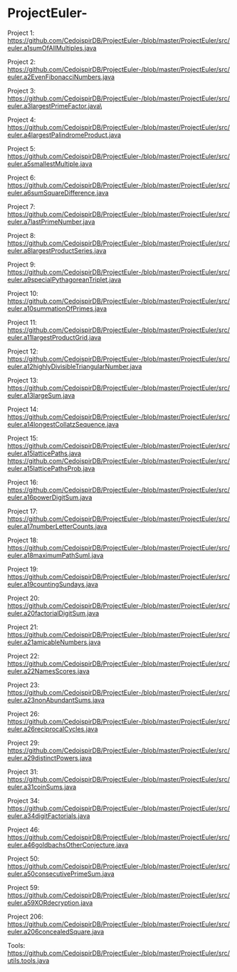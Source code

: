 # ProjectEuler-
Project 1:
https://github.com/CedoispirDB/ProjectEuler-/blob/master/ProjectEuler/src/euler.a1sumOfAllMultiples.java

Project 2: 
https://github.com/CedoispirDB/ProjectEuler-/blob/master/ProjectEuler/src/euler.a2EvenFibonacciNumbers.java

Project 3: 
https://github.com/CedoispirDB/ProjectEuler-/blob/master/ProjectEuler/src/euler.a3largestPrimeFactor.java\

Project 4: 
https://github.com/CedoispirDB/ProjectEuler-/blob/master/ProjectEuler/src/euler.a4largestPalindromeProduct.java

Project 5: 
https://github.com/CedoispirDB/ProjectEuler-/blob/master/ProjectEuler/src/euler.a5smallestMultiple.java

Project 6: 
https://github.com/CedoispirDB/ProjectEuler-/blob/master/ProjectEuler/src/euler.a6sumSquareDifference.java

Project 7: 
https://github.com/CedoispirDB/ProjectEuler-/blob/master/ProjectEuler/src/euler.a7lastPrimeNumber.java

Project 8: 
https://github.com/CedoispirDB/ProjectEuler-/blob/master/ProjectEuler/src/euler.a8largestProductSeries.java

Project 9: 
https://github.com/CedoispirDB/ProjectEuler-/blob/master/ProjectEuler/src/euler.a9specialPythagoreanTriplet.java

Project 10: 
https://github.com/CedoispirDB/ProjectEuler-/blob/master/ProjectEuler/src/euler.a10summationOfPrimes.java

Project 11: 
https://github.com/CedoispirDB/ProjectEuler-/blob/master/ProjectEuler/src/euler.a11largestProductGrid.java

Project 12: 
https://github.com/CedoispirDB/ProjectEuler-/blob/master/ProjectEuler/src/euler.a12highlyDivisibleTriangularNumber.java

Project 13: 
https://github.com/CedoispirDB/ProjectEuler-/blob/master/ProjectEuler/src/euler.a13largeSum.java

Project 14: 
https://github.com/CedoispirDB/ProjectEuler-/blob/master/ProjectEuler/src/euler.a14longestCollatzSequence.java

Project 15: 
https://github.com/CedoispirDB/ProjectEuler-/blob/master/ProjectEuler/src/euler.a15latticePaths.java
https://github.com/CedoispirDB/ProjectEuler-/blob/master/ProjectEuler/src/euler.a15latticePathsProb.java

Project 16:
https://github.com/CedoispirDB/ProjectEuler-/blob/master/ProjectEuler/src/euler.a16powerDigitSum.java

Project 17:
https://github.com/CedoispirDB/ProjectEuler-/blob/master/ProjectEuler/src/euler.a17numberLetterCounts.java

Project 18:
https://github.com/CedoispirDB/ProjectEuler-/blob/master/ProjectEuler/src/euler.a18maximumPathSumI.java

Project 19:
https://github.com/CedoispirDB/ProjectEuler-/blob/master/ProjectEuler/src/euler.a19countingSundays.java

Project 20:
https://github.com/CedoispirDB/ProjectEuler-/blob/master/ProjectEuler/src/euler.a20factorialDigitSum.java

Project 21:
https://github.com/CedoispirDB/ProjectEuler-/blob/master/ProjectEuler/src/euler.a21amicableNumbers.java

Project 22:
https://github.com/CedoispirDB/ProjectEuler-/blob/master/ProjectEuler/src/euler.a22NamesScores.java

Project 23:
https://github.com/CedoispirDB/ProjectEuler-/blob/master/ProjectEuler/src/euler.a23nonAbundantSums.java

Project 26:
https://github.com/CedoispirDB/ProjectEuler-/blob/master/ProjectEuler/src/euler.a26reciprocalCycles.java

Project 29:
https://github.com/CedoispirDB/ProjectEuler-/blob/master/ProjectEuler/src/euler.a29distinctPowers.java

Project 31:
https://github.com/CedoispirDB/ProjectEuler-/blob/master/ProjectEuler/src/euler.a31coinSums.java

Project 34:
https://github.com/CedoispirDB/ProjectEuler-/blob/master/ProjectEuler/src/euler.a34digitFactorials.java

Project 46:
https://github.com/CedoispirDB/ProjectEuler-/blob/master/ProjectEuler/src/euler.a46goldbachsOtherConjecture.java

Project 50:
https://github.com/CedoispirDB/ProjectEuler-/blob/master/ProjectEuler/src/euler.a50consecutivePrimeSum.java

Project 59:
https://github.com/CedoispirDB/ProjectEuler-/blob/master/ProjectEuler/src/euler.a59XORdecryption.java

Project 206:
https://github.com/CedoispirDB/ProjectEuler-/blob/master/ProjectEuler/src/euler.a206concealedSquare.java

Tools:
https://github.com/CedoispirDB/ProjectEuler-/blob/master/ProjectEuler/src/utils.tools.java
 

